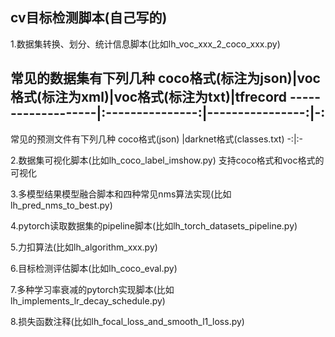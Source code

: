 ## **cv目标检测脚本(自己写的)**

1.数据集转换、划分、统计信息脚本(比如lh_voc_xxx_2_coco_xxx.py)

常见的数据集有下列几种
coco格式(标注为json)|voc格式(标注为xml)|voc格式(标注为txt)|tfrecord
-------------------|:---------------:|----------------:|-:
----
常见的预测文件有下列几种
coco格式(json)  |darknet格式(classes.txt)
-:|:-

2.数据集可视化脚本(比如lh_coco_label_imshow.py)
支持coco格式和voc格式的可视化

3.多模型结果模型融合脚本和四种常见nms算法实现(比如lh_pred_nms_to_best.py)

4.pytorch读取数据集的pipeline脚本(比如lh_torch_datasets_pipeline.py)

5.力扣算法(比如lh_algorithm_xxx.py)

6.目标检测评估脚本(比如lh_coco_eval.py)

7.多种学习率衰减的pytorch实现脚本(比如lh_implements_lr_decay_schedule.py)

8.损失函数注释(比如lh_focal_loss_and_smooth_l1_loss.py)